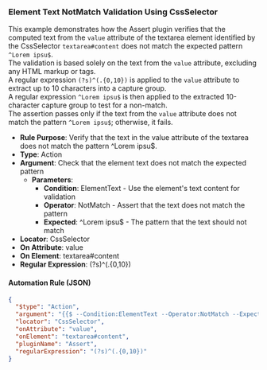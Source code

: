### Element Text NotMatch Validation Using CssSelector

This example demonstrates how the Assert plugin verifies that the computed text from the `value` attribute of the textarea element identified by the CssSelector `textarea#content` does not match the expected pattern `^Lorem ipsu$`.  
The validation is based solely on the text from the `value` attribute, excluding any HTML markup or tags.  
A regular expression `(?s)^(.{0,10})` is applied to the `value` attribute to extract up to 10 characters into a capture group.  
A regular expression `^Lorem ipsu$` is then applied to the extracted 10-character capture group to test for a non-match.  
The assertion passes only if the text from the `value` attribute does not match the pattern `^Lorem ipsu$`; otherwise, it fails.

- **Rule Purpose**: Verify that the text in the value attribute of the textarea does not match the pattern ^Lorem ipsu$.  
- **Type**: Action  
- **Argument**: Check that the element text does not match the expected pattern  
  - **Parameters**:  
    - **Condition**: ElementText - Use the element's text content for validation  
    - **Operator**: NotMatch - Assert that the text does not match the pattern  
    - **Expected**: ^Lorem ipsu$ - The pattern that the text should not match  
- **Locator**: CssSelector  
- **On Attribute**: value  
- **On Element**: textarea#content  
- **Regular Expression**: (?s)^(.{0,10})

#### Automation Rule (JSON)

```json
{
  "$type": "Action",
  "argument": "{{$ --Condition:ElementText --Operator:NotMatch --Expected:^Lorem ipsu$}}",
  "locator": "CssSelector",
  "onAttribute": "value",
  "onElement": "textarea#content",
  "pluginName": "Assert",
  "regularExpression": "(?s)^(.{0,10})"
}
```

